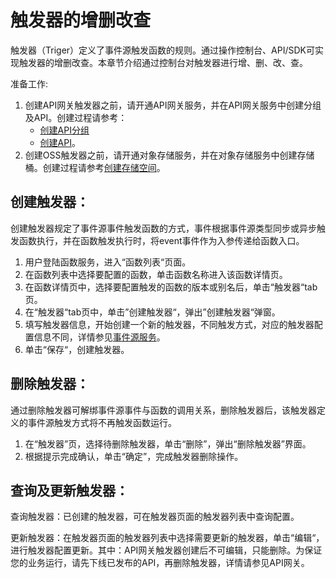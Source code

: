 # 触发器的增删改查

触发器（Triger）定义了事件源触发函数的规则。通过操作控制台、API/SDK可实现触发器的增删改查。本章节介绍通过控制台对触发器进行增、删、改、查。

准备工作:

1. 创建API网关触发器之前，请开通API网关服务，并在API网关服务中创建分组及API。创建过程请参考：
   - [创建API分组](/documentation/Middleware/API-Gateway/Operation-Guide/Create-APIGroup/Create-APIGroup.md)
   - [创建API](/documentation/Middleware/API-Gateway/Operation-Guide/Create-API/Create-API.md)。
2. 创建OSS触发器之前，请开通对象存储服务，并在对象存储服务中创建存储桶。创建过程请参考[创建存储空间](/documentation/Storage-and-CDN/Object-Storage-Service/Operation-Guide/Manage-Bucket/Create-Bucket-2.md)。


 

## 创建触发器：

创建触发器规定了事件源事件触发函数的方式，事件根据事件源类型同步或异步触发函数执行，并在函数触发执行时，将event事件作为入参传递给函数入口。

1. 用户登陆函数服务，进入“函数列表“页面。
2. 在函数列表中选择要配置的函数，单击函数名称进入该函数详情页。
3. 在函数详情页中，选择要配置触发的函数的版本或别名后，单击“触发器“tab页。
4. 在“触发器“tab页中，单击”创建触发器“，弹出”创建触发器“弹窗。
5. 填写触发器信息，开始创建一个新的触发器，不同触发方式，对应的触发器配置信息不同，详情参见[事件源服务](eventsourceservice/eventsource-service.md)。
6. 单击“保存“，创建触发器。

 

## 删除触发器：

通过删除触发器可解绑事件源事件与函数的调用关系，删除触发器后，该触发器定义的事件源触发方式将不再触发函数运行。

1. 在“触发器”页，选择待删除触发器，单击“删除”，弹出“删除触发器”界面。
2. 根据提示完成确认，单击“确定”，完成触发器删除操作。

 

## 查询及更新触发器：

查询触发器：已创建的触发器，可在触发器页面的触发器列表中查询配置。

更新触发器：在触发器页面的触发器列表中选择需要更新的触发器，单击“编辑“，进行触发器配置更新。其中：API网关触发器创建后不可编辑，只能删除。为保证您的业务运行，请先下线已发布的API，再删除触发器，详情请参见API网关。
